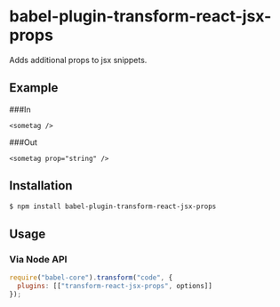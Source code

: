 # babel-plugin-transform-react-jsx-props

Adds additional props to jsx snippets.

## Example

###In

```
<sometag />
```
###Out

```
<sometag prop="string" />
```

## Installation

```sh
$ npm install babel-plugin-transform-react-jsx-props
```

## Usage

### Via Node API

```javascript
require("babel-core").transform("code", {
  plugins: [["transform-react-jsx-props", options]]
});
```
